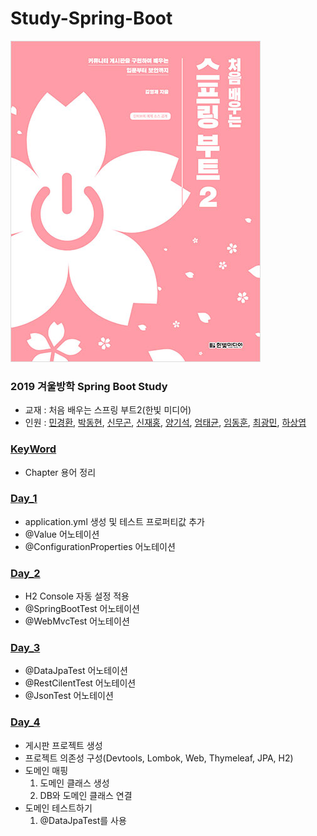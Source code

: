 # Study-Spring-Boot

![교재](./images/1.jpg)

### 2019 겨울방학 Spring Boot Study
- 교재 : 처음 배우는 스프링 부트2(한빛 미디어)
- 인원 : [민경환](https://www.github.com/ber01), [박동현](https://www.github.com/pdh6547), [신무곤](https://www.github.com/mkshin96), [신재홍](https://www.github.com/woghd9072), [양기석](https://www.github.com/yks095), [엄태균](https://www.github.com/etg6550), [임동훈](https://www.github.com/dongh9508), [최광민](https://www.github.com/rhkd4560), [하상엽](https://www.github.com/hagome0)

### [KeyWord](https://github.com/ber01/Study-Spring-Boot/tree/master/keyword)
- Chapter 용어 정리

### [Day_1](https://github.com/ber01/Study-Spring-Boot/tree/master/Day_1)
- application.yml 생성 및 테스트 프로퍼티값 추가
- @Value 어노테이션
- @ConfigurationProperties 어노테이션

### [Day_2](https://github.com/ber01/Study-Spring-Boot/tree/master/Day_2)
- H2 Console 자동 설정 적용
- @SpringBootTest 어노테이션
- @WebMvcTest 어노테이션

### [Day_3](https://github.com/ber01/Study-Spring-Boot/tree/master/Day_3)
- @DataJpaTest 어노테이션
- @RestCilentTest 어노테이션
- @JsonTest 어노테이션

### [Day_4](https://github.com/ber01/Study-Spring-Boot/tree/master/Day_4)
- 게시판 프로젝트 생성
- 프로젝트 의존성 구성(Devtools, Lombok, Web, Thymeleaf, JPA, H2)
- 도메인 매핑
  1. 도메인 클래스 생성
  2. DB와 도메인 클래스 연결
- 도메인 테스트하기
  1. @DataJpaTest를 사용
